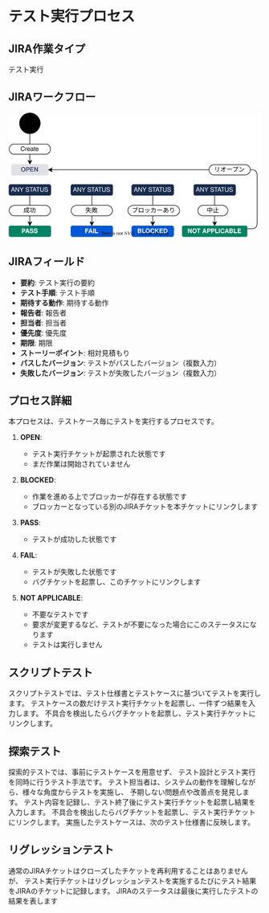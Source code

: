 # テスト実行プロセス

## JIRA作業タイプ

テスト実行

## JIRAワークフロー

![テスト実行ワークフロー](../draw.io/jiraflow-testrun.drawio.svg)

## JIRAフィールド

- **要約**: テスト実行の要約
- **テスト手順**: テスト手順
- **期待する動作**: 期待する動作
- **報告者**: 報告者
- **担当者**: 担当者
- **優先度**: 優先度
- **期限**: 期限
- **ストーリーポイント**: 相対見積もり
- **パスしたバージョン**: テストがパスしたバージョン（複数入力）
- **失敗したバージョン**: テストが失敗したバージョン（複数入力）

## プロセス詳細

本プロセスは、テストケース毎にテストを実行するプロセスです。

1.  **OPEN**:
    *   テスト実行チケットが起票された状態です
    *   まだ作業は開始されていません

2.  **BLOCKED**:
    *   作業を進める上でブロッカーが存在する状態です
    *   ブロッカーとなっている別のJIRAチケットを本チケットにリンクします

3.  **PASS**:
    *   テストが成功した状態です

4.  **FAIL**:
    *   テストが失敗した状態です
    *   バグチケットを起票し、このチケットにリンクします

5.  **NOT APPLICABLE**:
    *   不要なテストです
    *   要求が変更するなど、テストが不要になった場合にこのステータスになります
    *   テストは実行しません

## スクリプトテスト

スクリプトテストでは、テスト仕様書とテストケースに基づいてテストを実行します。
テストケースの数だけテスト実行チケットを起票し、一件ずつ結果を入力します。
不具合を検出したらバグチケットを起票し、テスト実行チケットにリンクします。

## 探索テスト

探索的テストでは、事前にテストケースを用意せず、
テスト設計とテスト実行を同時に行うテスト手法です。
テスト担当者は、システムの動作を理解しながら、様々な角度からテストを実施し、
予期しない問題点や改善点を発見します。
テスト内容を記録し、テスト終了後にテスト実行チケットを起票し結果を入力します。
不具合を検出したらバグチケットを起票し、テスト実行チケットにリンクします。
実施したテストケースは、次のテスト仕様書に反映します。

## リグレッションテスト

通常のJIRAチケットはクローズしたチケットを再利用することはありませんが、
テスト実行チケットはリグレッションテストを実施するたびにテスト結果をJIRAのチケットに記録します。
JIRAのステータスは最後に実行したテストの結果を表します
